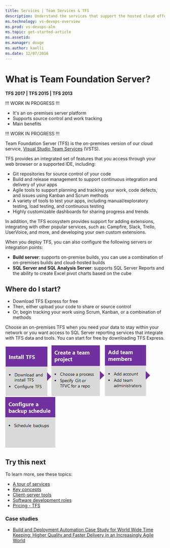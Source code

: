 ```yaml
---
title: Services | Team Services & TFS
description: Understand the services that support the hosted cloud offering of Visual Studio Team Services (VSTS) and Team Foundation Server (TFS)  
ms.technology: vs-devops-overview 
ms.prod: vs-devops-alm
ms.topic: get-started-article  
ms.assetid:  
ms.manager: douge
ms.author: kaelli
ms.date: 12/07/2016
---
```


# What is Team Foundation Server? 
**TFS 2017 | TFS 2015 | TFS 2013**

 
<!--- TO BE COMPLETED   --> 


!!! WORK IN PROGRESS !!! 

- It's an on-premises server platform
- Supports source control and work tracking 
- Main benefits

!!! WORK IN PROGRESS !!! 

Team Foundation Server (TFS) is the on-premises version of our cloud service, [Visual Studio Team Services](what-is-vsts.md) (VSTS).  

TFS provides an integrated set of features that you access through your web browser or a supported IDE, including: 

- Git repositories for source control of your code   
- Build and release management to support continuous integration and delivery of your apps 
- Agile tools to support planning and tracking your work, code defects, and issues using Kanban and Scrum methods 
- A variety of tools to test your apps, including manual/exploratory testing, load testing, and continuous testing 
- Highly customizable dashboards for sharing progress and trends 

In addition, the TFS ecosystem provides support for adding extensions, integrating with other popular services, such as: Campfire, Slack, Trello, UserVoice, and more, and developing your own custom extensions.  

When you deploy TFS, you can also configure the following servers or integration points: 

- **Build server**: supports on-premise builds, you can use a combination of on-premises builds and cloud-hosted builds   
- **SQL Server and SQL Analysis Server**: supports SQL Server Reports and the ability to create Excel pivot charts based on the cube 



## Where do I start?
- Download TFS Express for free   
- Then, either upload your code to share or source control 
- Or, begin tracking your work using Scrum, Kanban, or a combination of methods 


Choose an on-premises TFS when you need your data to stay within your network or you want access to SQL Server reporting services that integrate with TFS data and tools. You can start for free by downloading TFS Express. 


[![Install TFS](../_img/overview/tfs-setup-1.png)](../tfs-server/install/single-server.md)[![Create a team project](../_img/overview/tfs-setup-2.png)](../accounts/create-team-project.md)[![Add team members](../_img/overview/tfs-setup-3.png)](../accounts/add-users.md)[![Configure a backup schedule](../_img/overview/tfs-setup-4.png)](../tfs-server/admin/backup/back-up-restore-tfs.md)   
 


<!--- Add note about SharePoint integration deprecation for TFS 2018  --> 

## Try this next 

To learn more, see these topics: 
- [A tour of services](../services.md)
- [Key concepts](../concepts.md)  
- [Client-server tools](../tools.md)
- [Software development roles](../roles.md)
- [Pricing - TFS](https://www.visualstudio.com/team-services/tfs-pricing/)


### Case studies 

- [Build and Deployment Automation Case Study for World Wide Time Keeping: Higher Quality and Faster Delivery in an Increasingly Agile World](https://www.visualstudio.com/en-us/articles/build-deployment-best-practices)  

